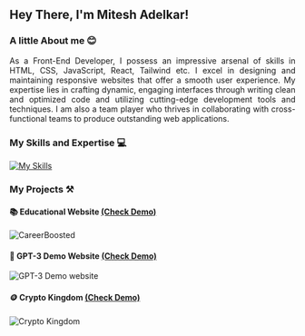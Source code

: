 ## Hey There, I'm Mitesh Adelkar!

### A little About me 😊
<div align='justify'>
As a Front-End Developer, I possess an impressive arsenal of skills in HTML, CSS, JavaScript, React, Tailwind etc. I excel in designing and maintaining responsive websites that offer a smooth user experience. My expertise lies in crafting dynamic, engaging interfaces through writing clean and optimized code and utilizing cutting-edge development tools and techniques. I am also a team player who thrives in collaborating with cross-functional teams to produce outstanding web applications.
</div>

### My Skills and Expertise 💻
[![My Skills](https://skillicons.dev/icons?i=html,css,js,react,tailwind,sass,bootstrap,git,github,mysql,vscode)](https://skillicons.dev)

### My Projects ⚒️
#### 📚 Educational Website [(Check Demo)](https://careerboosted.netlify.app/)
![CareerBoosted](https://github.com/Mcraze/Mcraze/assets/84672998/77c26cfd-afd9-4a7d-9171-a4cc3daab9cf)

#### 🤖 GPT-3 Demo Website [(Check Demo)](https://gpt-demo-site.netlify.app/)
![GPT-3 Demo website](https://github.com/Mcraze/Mcraze/assets/84672998/a4f27338-8e54-428e-8222-2ddf2863bf73)

#### 🪙 Crypto Kingdom [(Check Demo)](https://kingdom-crypto.netlify.app/)
![Crypto Kingdom](https://github.com/Mcraze/Mcraze/assets/84672998/0452c20a-eee0-4af6-ba5b-2f0cadf4c58e)
